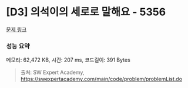# [D3] 의석이의 세로로 말해요 - 5356 

[문제 링크](https://swexpertacademy.com/main/code/problem/problemDetail.do?contestProbId=AWVWgkP6sQ0DFAUO) 

### 성능 요약

메모리: 62,472 KB, 시간: 207 ms, 코드길이: 391 Bytes



> 출처: SW Expert Academy, https://swexpertacademy.com/main/code/problem/problemList.do